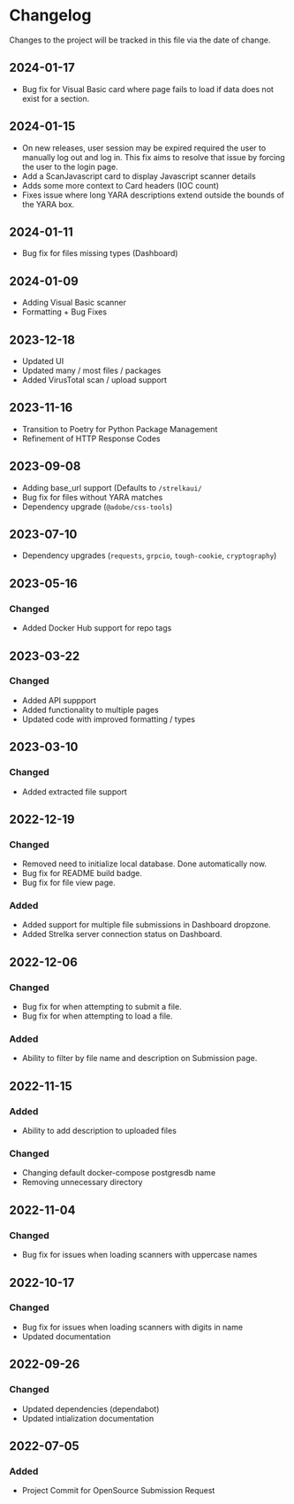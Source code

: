 # Changelog
Changes to the project will be tracked in this file via the date of change.

## 2024-01-17
- Bug fix for Visual Basic card where page fails to load if data does not exist for a section.
  
## 2024-01-15
- On new releases, user session may be expired required the user to manually log out and log in. This fix aims to resolve that issue by forcing the user to the login page.
- Add a ScanJavascript card to display Javascript scanner details
- Adds some more context to Card headers (IOC count)
- Fixes issue where long YARA descriptions extend outside the bounds of the YARA box.

## 2024-01-11
- Bug fix for files missing types (Dashboard)

## 2024-01-09
- Adding Visual Basic scanner
- Formatting + Bug Fixes
  
## 2023-12-18
- Updated UI
- Updated many / most files / packages
- Added VirusTotal scan / upload support
  
## 2023-11-16
- Transition to Poetry for Python Package Management
- Refinement of HTTP Response Codes
  
## 2023-09-08
- Adding base_url support (Defaults to `/strelkaui/`
- Bug fix for files without YARA matches
- Dependency upgrade (`@adobe/css-tools`)

## 2023-07-10
- Dependency upgrades (`requests`, `grpcio`, `tough-cookie`, `cryptography`)

## 2023-05-16
### Changed
- Added Docker Hub support for repo tags

## 2023-03-22
### Changed
- Added API suppport
- Added functionality to multiple pages
- Updated code with improved formatting / types

## 2023-03-10
### Changed
- Added extracted file support

## 2022-12-19
### Changed
- Removed need to initialize local database. Done automatically now.
- Bug fix for README build badge.
- Bug fix for file view page.

### Added
- Added support for multiple file submissions in Dashboard dropzone.
- Added Strelka server connection status on Dashboard.

## 2022-12-06
### Changed
- Bug fix for when attempting to submit a file.
- Bug fix for when attempting to load a file.

### Added
- Ability to filter by file name and description on Submission page.
 
## 2022-11-15
### Added
- Ability to add description to uploaded files

### Changed
- Changing default docker-compose postgresdb name
- Removing unnecessary directory

## 2022-11-04
### Changed
- Bug fix for issues when loading scanners with uppercase names

## 2022-10-17
### Changed
- Bug fix for issues when loading scanners with digits in name
- Updated documentation

## 2022-09-26
### Changed
- Updated dependencies (dependabot)
- Updated intialization documentation 

## 2022-07-05
### Added
- Project Commit for OpenSource Submission Request
